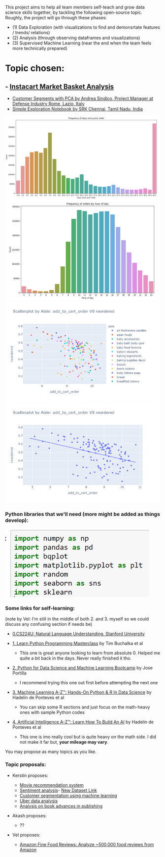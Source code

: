 This project aims to help all team members self-teach and grow data science skills together, by tackling the following open-source topic. Roughly, the project will go through these phases:
* (1) Data Exploration (with visualizations to find and demonsrtate features / trends/ relations)
* (2) Analysis (through observing dataframes and visualizations)
* (3) Supervised Machine Learning (near the end when the team feels more technically prepared)

# Topic chosen:
## - [Instacart Market Basket Analysis](https://www.kaggle.com/c/instacart-market-basket-analysis/overview)
- [Customer Segments with PCA by Andrea Sindico, Project Manager at Defense Industry Rome, Lazio, Italy](https://www.kaggle.com/asindico/customer-segments-with-pca)
- [Simple Exploration Notebook by SRK Chennai, Tamil Nadu, India](https://www.kaggle.com/sudalairajkumar/simple-exploration-notebook-instacart)

![EDAViz_Kerstin_1](https://github.com/velwu/iSchool_Summer2020_proj/blob/master/data_viz_screenshots/Kerstin_Freq_Days_Since_Prior_Order.PNG)
![EDAViz_Kerstin_2](https://github.com/velwu/iSchool_Summer2020_proj/blob/master/data_viz_screenshots/Kerstin_Freq_o_Orders_by_Hr_o_Day.PNG)
![EDAViz_Vel_1](https://github.com/velwu/iSchool_Summer2020_proj/blob/master/data_viz_screenshots/Vel_Scatterplot%20by%20Aisle%20add_to_cart_order%20VS%20reordered.png)
![EDAViz_Vel_2](https://github.com/velwu/iSchool_Summer2020_proj/blob/master/data_viz_screenshots/Vel_Scatterplot%20by%20Aisle%20add_to_cart_order%20VS%20reordered_2.png)


### Python libraries that we'll need (more might be added as things develop):
![Snapshot Image 1](https://github.com/velwu/iSchool_Summer2020_proj/blob/master/libs_snapshot.PNG)


### Some links for self-learning:
(note by Vel: I'm still in the middle of both 2. and 3. myself so we could discuss any confusing section if needs be)
- [0.CS224U: Natural Language Understanding, Stanford University](https://web.stanford.edu/class/cs224u/)

- [1. Learn Python Programming Masterclass](https://www.udemy.com/share/101WaiAkEdcF5VR3o=/) by Tim Buchalka et al
  - This one is great anyone looking to learn from absolute 0. Helped me quite a bit back in the days. Never really finished it tho.

- [2. Python for Data Science and Machine Learning Bootcamp](https://www.udemy.com/share/101WaUAkEdcF5VR3o=/) by Jose Portilla
  - I recommend trying this one out first before attempting the next one
  
- [3. Machine Learning A-Z™: Hands-On Python & R In Data Science](https://www.udemy.com/share/101WciAkEdcF5VR3o=/) by Hadelin de Ponteves et al
  - You can skip some R sections and just focus on the math-heavy ones with sample Python codes

- [4. Artificial Intelligence A-Z™: Learn How To Build An AI](https://www.udemy.com/share/101WpyAkEdcF5VR3o=/) by Hadelin de Ponteves et al
  - This one is imo really cool but is quite heavy on the math side. I did not make it far but, **your mileage may vary**.


You may propose as many topics as you like.

### Topic proposals:
- Kerstin proposes:
  - [Movie recommendation system](https://data-flair.training/blogs/data-science-r-movie-recommendation/)
  - [Sentiment analysis](https://data-flair.training/blogs/data-science-r-sentiment-analysis-project/)- [New Dataset Link](https://www.kaggle.com/fabiendaniel/customer-segmentation)
  - [Customer segmentation using machine learning](https://data-flair.training/blogs/r-data-science-project-customer-segmentation/)
  - [Uber data analysis](https://data-flair.training/blogs/r-data-science-project-uber-data-analysis/)
  - [Analysis on book advances in publishing](https://docs.google.com/spreadsheets/d/1Xsx6rKJtafa8f_prlYYD3zRxaXYVDaPXbasvt_iA2vA/htmlview?pru=AAABcr3wVzo*i9gbjw5Fzlq3Y1OdUzFQQA#)
  
- Akash proposes:
  - ??

- Vel proposes:
  - [Amazon Fine Food Reviews: Analyze ~500,000 food reviews from Amazon](https://www.kaggle.com/snap/amazon-fine-food-reviews)

